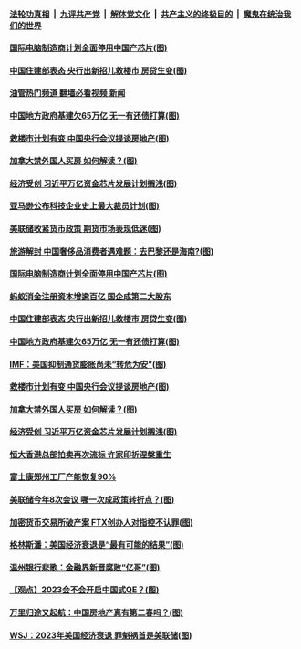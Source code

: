 ####  [法轮功真相](../../../../basic/blob/master/README.md?t=01060812) &nbsp;|&nbsp; [九评共产党](../../../../9ping.md/blob/master/README.md?t=01060812) &nbsp;|&nbsp; [解体党文化](../../../../jtdwh.md/blob/master/README.md?t=01060812)  &nbsp;|&nbsp; [共产主义的终极目的](../../../../gczydzjmd.md/blob/master/README.md?t=01060812) &nbsp;|&nbsp; [魔鬼在统治我们的世界](../../../../mgztzwmdsj.md/blob/master/README.md?t=01060812) 

#### [国际电脑制造商计划全面停用中国产芯片(图)](../pages/p5/1025782.md?t=01060812) 

#### [中国住建部表态 央行出新招儿救楼市 房贷生变(图)](../pages/p5/1025775.md?t=01060812) 

#### [油管热门频道 翻墙必看视频 新闻](http://129.146.143.75:81/youtube.html?01060812)

#### [中国地方政府基建欠65万亿 无一有还债打算(图)](../pages/p5/1025774.md?t=01060812) 

#### [救楼市计划有变 中国央行会议提谈房地产(图)](../pages/p5/1025705.md?t=01060812) 

#### [加拿大禁外国人买房 如何解读？(图)](../pages/p5/1025730.md?t=01060812) 

#### [经济受创 习近平万亿资金芯片发展计划搁浅(图)](../pages/p5/1025714.md?t=01060812) 

#### [亚马逊公布科技企业史上最大裁员计划(图)](../pages/p5/1025802.md?t=01060812) 

#### [美联储收紧货币政策 期货市场表现低迷(图)](../pages/p5/1025801.md?t=01060812) 

#### [旅游解封 中国奢侈品消费者遇难题：去巴黎还是海南?(图)](../pages/p5/1025800.md?t=01060812) 

#### [国际电脑制造商计划全面停用中国产芯片(图)](../pages/p5/1025782.md?t=01060812) 

#### [蚂蚁消金注册资本增逾百亿 国企成第二大股东](../pages/p5/1025777.md?t=01060812) 

#### [中国住建部表态 央行出新招儿救楼市 房贷生变(图)](../pages/p5/1025775.md?t=01060812) 

#### [中国地方政府基建欠65万亿 无一有还债打算(图)](../pages/p5/1025774.md?t=01060812) 

#### [IMF：美国抑制通货膨胀尚未“转危为安”(图)](../pages/p5/1025760.md?t=01060812) 

#### [救楼市计划有变 中国央行会议提谈房地产(图)](../pages/p5/1025705.md?t=01060812) 

#### [加拿大禁外国人买房 如何解读？(图)](../pages/p5/1025730.md?t=01060812) 

#### [经济受创 习近平万亿资金芯片发展计划搁浅(图)](../pages/p5/1025714.md?t=01060812) 

#### [恒大香港总部拍卖再次流标 许家印祈涅槃重生](../pages/p5/1025710.md?t=01060812) 

#### [富士康郑州工厂产能恢复90%](../pages/p5/1025708.md?t=01060812) 

#### [美联储今年8次会议 哪一次成政策转折点？(图)](../pages/p5/1025698.md?t=01060812) 

#### [加密货币交易所破产案 FTX创办人对指控不认罪(图)](../pages/p5/1025694.md?t=01060812) 

#### [格林斯潘：美国经济衰退是“最有可能的结果”(图)](../pages/p5/1025676.md?t=01060812) 

#### [温州银行悲歌：金融界新晋腐败“亿哥”(图)](../pages/p5/1025657.md?t=01060812) 

#### [【观点】2023会不会开启中国式QE？(图)](../pages/p5/1025653.md?t=01060812) 

#### [万里归途又起航：中国房地产真有第二春吗？(图)](../pages/p5/1025645.md?t=01060812) 

#### [WSJ：2023年美国经济衰退 罪魁祸首是美联储(图)](../pages/p5/1025616.md?t=01060812) 

<img src='http://gfw-breaker.win/goodnews/indexes/p5.md' width='0px' height='0px'/>
